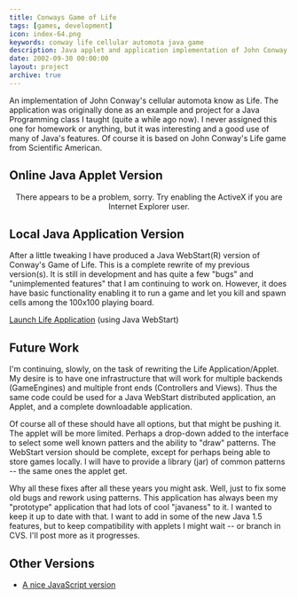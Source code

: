 ```yaml
---
title: Conways Game of Life
tags: [games, development]
icon: index-64.png
keywords: conway life cellular automota java game
description: Java applet and application implementation of John Conway's Game of Life.
date: 2002-09-30 00:00:00
layout: project
archive: true
---
```

An implementation of John Conway's cellular automota know as Life. The application was originally done as an example and project for a Java Programming class I taught (quite a while ago now). I never assigned this one for homework or anything, but it was interesting and a good use of many of Java's features. Of course it is based on John Conway's Life game from Scientific American.

## Online Java Applet Version

<div align="center">
    <!--[if !IE]> Hidden to IE -->
    <object classid="java:LifeApplet.class"
            type="application/x-java-applet"
            archive="Life102Applet.jar"
            width="550"
            height="250">
        <param name="archive" value="Mancala.jar" />
    <!--<![endif]-->
        <object classid="clsid:8AD9C840-044E-11D1-B3E9-00805F499D93"
                width="550"
                height="250">
            <param name="code" value="LifeApplet" />
            <param name="archive" value="Life102Applet.jar" />
            <p class="error">There appears to be a problem, sorry. Try enabling the ActiveX if you are Internet Explorer user.</p>
        </object>
    <!--[if !IE]> Hidden to IE -->
    </object>
    <!--<![endif]-->
</div>

## Local Java Application Version

After a little tweaking I have produced a Java WebStart(R) version of Conway's Game of Life. This is a complete rewrite of my previous version(s). It is still in development and has quite a few "bugs" and "unimplemented features" that I am continuing to work on. However, it does have basic functionality enabling it to run a game and let you kill and spawn cells among the 100x100 playing board.

<a href="Life.jnlp">Launch Life Application</a> (using Java WebStart)

## Future Work

I'm continuing, slowly, on the task of rewriting the Life Application/Applet. My desire is to have one infrastructure that will work for multiple backends (GameEngines) and multiple front ends (Controllers and Views). Thus the same code could be used for a Java WebStart distributed application, an Applet, and a complete downloadable application.

Of course all of these should have all options, but that might be pushing it. The applet will be more limited. Perhaps a drop-down added to the interface to select some well known patters and the ability to "draw" patterns. The WebStart version should be complete, except for perhaps being able to store games locally. I will have to provide a library (jar) of common patterns -- the same ones the applet get.

Why all these fixes after all these years you might ask. Well, just to fix some old bugs and rework using patterns. This application has always been my "prototype" application that had lots of cool "javaness" to it. I wanted to keep it up to date with that. I want to add in some of the new Java 1.5 features, but to keep compatibility with applets I might wait -- or branch in CVS. I'll post more as it progresses.

## Other Versions

* [A nice JavaScript version ](http://pmav.eu/stuff/javascript-game-of-life-v3.1.1/?autoplay=0&trail=0&grid=1&colors=1&zoom=1&s=random)
